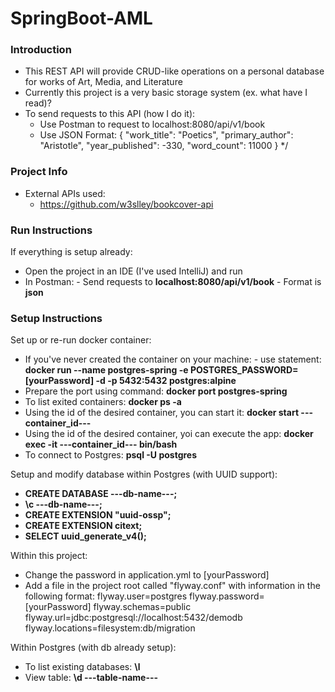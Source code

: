 # SpringBoot-AML

### Introduction

- This REST API will provide CRUD-like operations on a personal database for works of Art, Media, and Literature
- Currently this project is a very basic storage system (ex. what have I read)?
- To send requests to this API (how I do it):
  - Use Postman to request to localhost:8080/api/v1/book
  - Use JSON Format:
    {
    "work_title": "Poetics",
    "primary_author": "Aristotle",
    "year_published": -330,
    "word_count": 11000
    }
    */

### Project Info
- External APIs used:
  - https://github.com/w3slley/bookcover-api

### Run Instructions

If everything is setup already:
- Open the project in an IDE (I've used IntelliJ) and run
- In Postman:
      - Send requests to **localhost:8080/api/v1/book**
      - Format is **json**

### Setup Instructions
Set up or re-run docker container:
- If you've never created the container on your machine:
        - use statement: **docker run --name postgres-spring -e POSTGRES_PASSWORD=[yourPassword] -d -p 5432:5432 postgres:alpine**
- Prepare the port using command: **docker port postgres-spring**
- To list exited containers: **docker ps -a**
- Using the id of the desired container, you can start it: **docker start ---container_id---**
- Using the id of the desired container, yoi can execute the app: **docker exec -it ---container_id--- bin/bash**
- To connect to Postgres: **psql -U postgres**

Setup and modify database within Postgres (with UUID support):
- **CREATE DATABASE ---db-name---;**
- **\c ---db-name---;**
- **CREATE EXTENSION "uuid-ossp";**
- **CREATE EXTENSION citext;**
- **SELECT uuid_generate_v4();**

Within this project:
- Change the password in application.yml to [yourPassword]
- Add a file in the project root called "flyway.conf" with information in the following format:
    flyway.user=postgres
    flyway.password=[yourPassword]
    flyway.schemas=public
    flyway.url=jdbc:postgresql://localhost:5432/demodb
    flyway.locations=filesystem:db/migration

Within Postgres (with db already setup):
- To list existing databases: **\l**
- View table: **\d ---table-name---**
